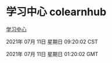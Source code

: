 # 学习中心 colearnhub
[学习中心](http://59.174.26.185:56308/colearnhub/)

2021年 07月 11日 星期日 09:20:02 CST

2021年 07月 11日 星期日 01:20:02 GMT
